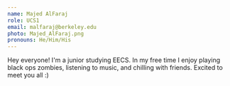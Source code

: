 ```yaml
---
name: Majed AlFaraj
role: UCS1
email: malfaraj@berkeley.edu
photo: Majed_AlFaraj.png
pronouns: He/Him/His
---
```

Hey everyone! I'm a junior studying EECS. In my free time I enjoy playing black ops zombies, listening to music, and chilling with friends. Excited to meet you all :)
